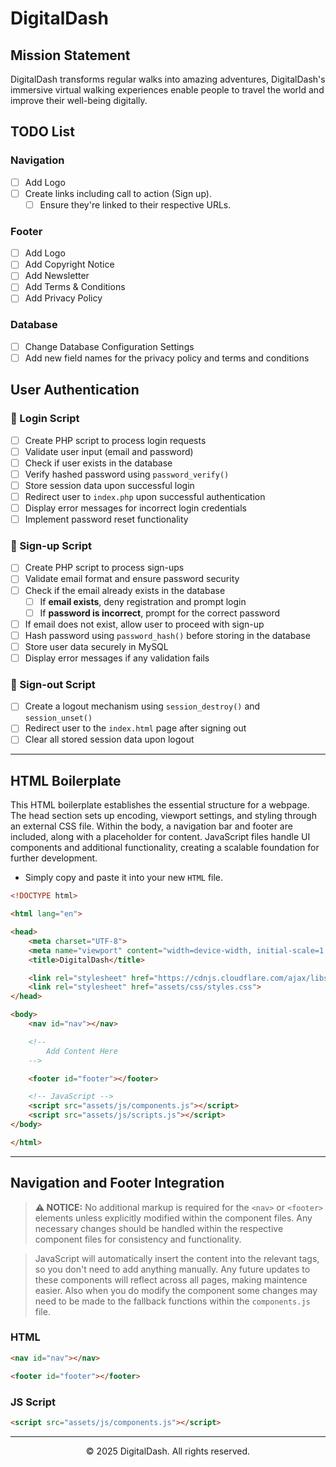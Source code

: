 # DigitalDash

## Mission Statement

DigitalDash transforms regular walks into amazing adventures, DigitalDash's immersive virtual walking experiences enable people to travel the world and improve their well-being digitally.

## TODO List

### Navigation

- [ ] Add Logo
- [ ] Create links including call to action (Sign up).
    - [ ] Ensure they're linked to their respective URLs.
    
### Footer

- [ ] Add Logo
- [ ] Add Copyright Notice
- [ ] Add Newsletter
- [ ] Add Terms & Conditions
- [ ] Add Privacy Policy

### Database

- [ ] Change Database Configuration Settings
- [ ] Add new field names for the privacy policy and terms and conditions

## User Authentication

### 🚀 Login Script

- [ ] Create PHP script to process login requests
- [ ] Validate user input (email and password)
- [ ] Check if user exists in the database
- [ ] Verify hashed password using `password_verify()`
- [ ] Store session data upon successful login
- [ ] Redirect user to `index.php` upon successful authentication
- [ ] Display error messages for incorrect login credentials
- [ ] Implement password reset functionality

### 📝 Sign-up Script

- [ ] Create PHP script to process sign-ups
- [ ] Validate email format and ensure password security
- [ ] Check if the email already exists in the database
    - [ ] If **email exists**, deny registration and prompt login
    - [ ] If **password is incorrect**, prompt for the correct password
- [ ] If email does not exist, allow user to proceed with sign-up
- [ ] Hash password using `password_hash()` before storing in the database
- [ ] Store user data securely in MySQL
- [ ] Display error messages if any validation fails

### 🚪 Sign-out Script

- [ ] Create a logout mechanism using `session_destroy()` and `session_unset()`
- [ ] Redirect user to the `index.html` page after signing out
- [ ] Clear all stored session data upon logout

---

## HTML Boilerplate

This HTML boilerplate establishes the essential structure for a webpage. The head section sets up encoding, viewport settings, and styling through an external CSS file. Within the body, a navigation bar and footer are included, along with a placeholder for content. JavaScript files handle UI components and additional functionality, creating a scalable foundation for further development.

- Simply copy and paste it into your new `HTML` file.

```HTML
<!DOCTYPE html>

<html lang="en">

<head>
    <meta charset="UTF-8">
    <meta name="viewport" content="width=device-width, initial-scale=1.0">
    <title>DigitalDash</title>

    <link rel="stylesheet" href="https://cdnjs.cloudflare.com/ajax/libs/font-awesome/6.7.2/css/all.min.css">
    <link rel="stylesheet" href="assets/css/styles.css">
</head>

<body>
    <nav id="nav"></nav>

    <!--
        Add Content Here
    -->

    <footer id="footer"></footer>

    <!-- JavaScript -->
    <script src="assets/js/components.js"></script>
    <script src="assets/js/scripts.js"></script>
</body>

</html>
```

---

## Navigation and Footer Integration

> **⚠ NOTICE:** No additional markup is required for the `<nav>` or `<footer>` elements unless explicitly modified within the component files. Any necessary changes should be handled within the respective component files for consistency and functionality.

> JavaScript will automatically insert the content into the relevant tags, so you don't need to add anything manually. Any future updates to these components will reflect across all pages, making maintence easier. Also when you do modify the component some changes may need to be made to the fallback functions within the `components.js` file.

### HTML 

```HTML
<nav id="nav"></nav>
```

```HTML
<footer id="footer"></footer>
```

### JS Script
```HTML
<script src="assets/js/components.js"></script>
```

---

<p style='text-align: center'>© 2025 DigitalDash. All rights reserved.</p>
